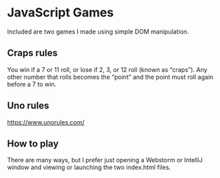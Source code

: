 # JavaScript Games

Included are two games I made using simple DOM manipulation.

## Craps rules

You win if a 7 or 11 roll, or lose if 2, 3, or 12 roll (known as “craps”). Any other number that rolls becomes the “point” and the point must roll again before a 7 to win.

## Uno rules

https://www.unorules.com/

## How to play

There are many ways, but I prefer just opening a Webstorm or IntelliJ window and viewing or launching the two index.html files.
